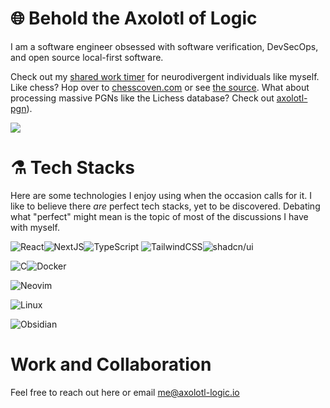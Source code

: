 # 🌐 Behold the Axolotl of Logic

I am a software engineer obsessed with software verification, DevSecOps, and open source local-first software.

Check out my [shared work timer](https://github.com/axolotl-logic/axolotl-time) for neurodivergent individuals like myself. Like chess? Hop over to [chesscoven.com](https://chesscoven.com)  or see [the source](https://github.com/axolotl-logic/chess-coven). What about processing massive PGNs like the Lichess database? Check out [axolotl-pgn](https://github.com/axolotl-logic/axolotl-pgn)).

![](https://github-readme-stats.vercel.app/api?username=axolotl-logic&theme=radical&hide_border=false&include_all_commits=true&count_private=true)<br/>

# ⚗️ Tech Stacks

Here are some technologies I enjoy using when the occasion calls for it. I like to believe there *are* perfect tech stacks, yet to be discovered. Debating what "perfect" might mean is the topic of most of the discussions I have with myself.

![React](https://img.shields.io/badge/react-%2320232a.svg?style=for-the-badge&logo=react&logoColor=%2361DAFB)![NextJS](https://img.shields.io/badge/next.js-000000?style=for-the-badge&logo=nextdotjs&logoColor=white)![TypeScript](https://img.shields.io/badge/typescript-%23007ACC.svg?style=for-the-badge&logo=typescript&logoColor=white)
![TailwindCSS](https://img.shields.io/badge/tailwindcss-%2338B2AC.svg?style=for-the-badge&logo=tailwind-css&logoColor=white)![shadcn/ui](https://img.shields.io/badge/shadcn%2Fui-000?logo=shadcnui&logoColor=fff&style=for-the-badge)

![C](https://img.shields.io/badge/c-%2300599C.svg?style=for-the-badge&logo=c&logoColor=white)![Docker](https://img.shields.io/badge/Docker-2496ED?style=for-the-badge&logo=docker&logoColor=fff)

![Neovim](https://img.shields.io/badge/Neovim-57A143?logo=neovim&logoColor=fff&style=for-the-badge)

![Linux](https://img.shields.io/badge/Linux-FCC624?logo=linux&logoColor=black)

![Obsidian](https://img.shields.io/badge/Obsidian-%23483699.svg?&logo=obsidian&logoColor=white)

# Work and Collaboration

Feel free to reach out here or email me@axolotl-logic.io
